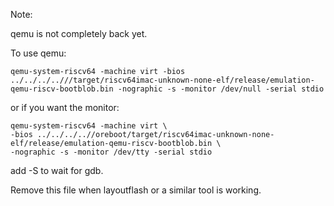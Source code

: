 Note:

qemu is not completely back yet.

To use qemu:

```
qemu-system-riscv64 -machine virt -bios ../../../..///target/riscv64imac-unknown-none-elf/release/emulation-qemu-riscv-bootblob.bin -nographic -s -monitor /dev/null -serial stdio
```

or if you want the monitor:

```
qemu-system-riscv64 -machine virt \
-bios ../../../..//oreboot/target/riscv64imac-unknown-none-elf/release/emulation-qemu-riscv-bootblob.bin \
-nographic -s -monitor /dev/tty -serial stdio
```

add -S to wait for gdb.

Remove this file when layoutflash or a similar tool is working.
